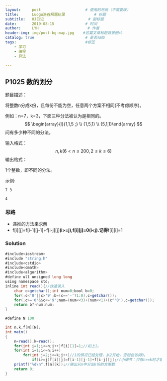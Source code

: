 ```yaml
---
layout:     post                    # 使用的布局（不需要改）
title:      Luogu洛谷解题纪录	           	# 标题 
subtitle:   OJ日记					# 副标题
date:       2019-08-15              # 时间
author:     LYH                      # 作者
header-img: img/post-bg-map.jpg    #这篇文章标题背景图片
catalog: true                       # 是否归档
tags:                               #标签
    - 学习
    - 编程
    - 算法

---
```


## P1025 数的划分

题目描述：

将整数n分成k份，且每份不能为空，任意两个方案不相同(不考虑顺序)。

例如：n=7，k=3，下面三种分法被认为是相同的。
$$
\begin{array}{l}{1,1,5 ;} \\ {1,5,1} \\ {5,1,1}\end{array}
$$
问有多少种不同的分法。

输入格式：
$$
n, k(6<n \leq 200,2 \leq k \leq 6)
$$
输出格式：

1个整数，即不同的分法。

示例:

```
7 3

4
```

### 思路

* 递推的方法来求解
* f\[i][j]=f\[i-1][j-1]+f\[i-j][j]**(i>=j),**f\[i][j]=0**(i<j).记得**f\[i][i]=1


### Solution

```java
#include<iostream>
#include "string.h"
#include<cstdio>
#include<cmath>
#include<algorithm>
#define ull unsigned long long
using namespace std;
inline int read(){//快速读入
    char c=getchar();int num=0;bool b=0;
    for(;c<'0'||c>'9';b=(c=='-'?1:0),c=getchar());
    for(;c>='0'&&c<='9';num=(num<<3)+(num<<1)+(c^'0'),c=getchar());
    return b?-num:num;
}

#define N 100

int n,k,f[N][N];
int main()
{
    n=read(),k=read();
    for(int i=1;i<=n;i++)f[i][1]=1;//如上1。
    for(int i=1;i<=n;i++)
        for(int j=2;j<=k;j++)//1的情况已经处理，从2开始，否则会访问0。
            if(i>=j)f[i][j]=f[i-1][j-1]+f[i-j][j];//小细节：只有n>=k时才能有数分。
    printf("%d\n",f[n][k]);//输出从n中分出k份的方案数
    return 0;
}
```


